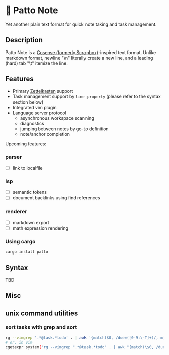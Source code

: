 # 🐙 Patto Note
Yet another plain text format for quick note taking and task management.

## Description
Patto Note is a [Cosense (formerly Scrapbox)](https://scrapbox.io)-inspired text format.
Unlike markdown format, newline "\n" literally create a new line, and a leading (hard) tab "\t" itemize the line.

## Features
* Primary [Zettelkasten](https://zettelkasten.de/introduction/) support
* Task management support by `line property` (please refer to the syntax section below)
* Integrated vim plugin
* Language server protocol
    * asynchronous workspace scanning
    * diagnostics
    * jumping between notes by go-to definition
    * note/anchor completion

Upcoming features:
### parser
* [ ] link to localfile

### lsp
* [ ] semantic tokens
* [ ] document backlinks using find references
### renderer
* [ ] markdown export
* [ ] math expression rendering

### Using cargo
```sh
cargo install patto
```

## Syntax
TBD

## Misc
## unix command utilities
### sort tasks with grep and sort
```sh
rg --vimgrep '.*@task.*todo' . | awk '{match($0, /due=([0-9:\-T]+)/, m); if (RLENGTH>0) print m[1], $0; else print "9999-99-99", $0}' |sort |cut -d' ' -f2-
# or, in vim
cgetexpr system('rg --vimgrep ".*@task.*todo" . | awk "{match(\$0, /due=([0-9T:\-]+)/, m); if (RLENGTH>0) print m[1], \$0; else print \"9999-99-99\", \$0}" |sort|cut -d" " -f2-')|copen

```
